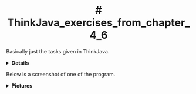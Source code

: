 <h1 align="center"># ThinkJava_exercises_from_chapter_4_6</h1>

Basically just the tasks given in ThinkJava.

<details><summary><strong>Details</strong></summary> <p>
These tasks had us trying to figure out how to use computation for simple math.
We had to use different methods in order to make it all work, but I ended up having to build a couple of extra methods, even though the task was to use only two.

</p>
</details>

Below is a screenshot of one of the program.

<details><summary><strong>Pictures</strong></summary> <p>

![OPG 4 6](https://user-images.githubusercontent.com/89967283/132635873-d15cb8d2-c8fd-4ca7-ab88-ee37f0a8df87.png)

</p>
</details>

